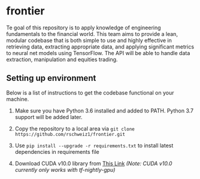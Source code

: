 # frontier

Te goal of this repository is to apply knowledge of engineering fundamentals to the financial world. This team aims to provide a lean, modular codebase that is both simple to use and highly effective in retrieving data, extracting appropriate data, and applying significant metrics to neural net models using TensorFlow. The API will be able to handle data extraction, manipulation and equities trading.

## Setting up environment

Below is a list of instructions to get the codebase functional on your machine.

1. Make sure you have Python 3.6 installed and added to PATH. Python 3.7 support will be added later.

1. Copy the repository to a local area via `git clone https://github.com/rschweiz1/frontier.git`

2. Use `pip install --upgrade -r requirements.txt` to install latest dependencies in requirements file

3. Download CUDA v10.0 library from [This Link](https://developer.nvidia.com/cuda-downloads) *(Note: CUDA v10.0 currently only works with tf-nightly-gpu)*
